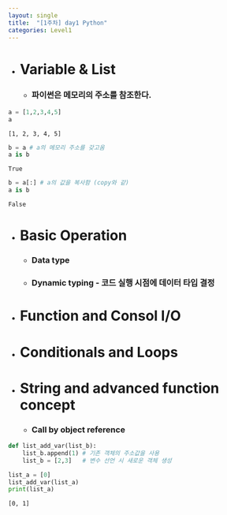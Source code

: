 ```yaml
---
layout: single
title:  "[1주차] day1 Python"
categories: Level1
---
```


+ # Variable & List
  + ### 파이썬은 메모리의 주소를 참조한다.

```python
a = [1,2,3,4,5]
a
```

    [1, 2, 3, 4, 5]

```python
b = a # a의 메모리 주소를 갖고옴
a is b
```

    True

```python
b = a[:] # a의 값을 복사함 (copy와 같)
a is b
```

    False

+ # Basic Operation
  + ### Data type
  + ### Dynamic typing - 코드 실행 시점에 데이터 타입 결정





+ # Function and Consol I/O



+ # Conditionals and Loops



+ # String and advanced function concept
  
  + ### Call by object reference

```python
def list_add_var(list_b):
    list_b.append(1) # 기존 객체의 주소값을 사용
    list_b = [2,3]   # 변수 선언 시 새로운 객체 생성

list_a = [0]
list_add_var(list_a)
print(list_a)
```

    [0, 1]
